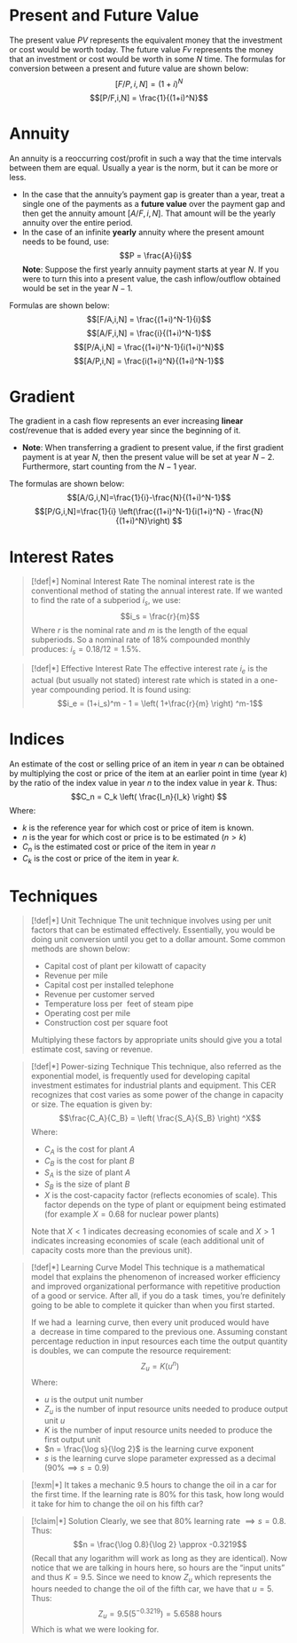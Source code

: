 # Present and Future Value
The present value $PV$ represents the equivalent money that the investment or cost would be worth today. The future value $Fv$ represents the money that an investment or cost would be worth in some $N$ time. The formulas for conversion between a present and future value are shown below:$$[F/P,i,N] = (1+i)^N$$$$[P/F,i,N] = \frac{1}{(1+i)^N}$$
# Annuity
An annuity is a reoccurring cost/profit in such a way that the time intervals between them are equal. Usually a year is the norm, but it can be more or less.
- In the case that the annuity’s payment gap is greater than a year, treat a single one of the payments as a **future value** over the payment gap and then get the annuity amount $[A/F,i,N]$. That amount will be the yearly annuity over the entire period. 
- In the case of an infinite **yearly** annuity where the present amount needs to be found, use: $$P = \frac{A}{i}$$
**Note**: Suppose the first yearly annuity payment starts at year $N$. If you were to turn this into a present value, the cash inflow/outflow obtained would be set in the year $N-1$. 

Formulas are shown below: $$[F/A,i,N] = \frac{(1+i)^N-1}{i}$$$$[A/F,i,N] = \frac{i}{(1+i)^N-1}$$$$[P/A,i,N] = \frac{(1+i)^N-1}{i(1+i)^N}$$$$[A/P,i,N] = \frac{i(1+i)^N}{(1+i)^N-1}$$
# Gradient
The gradient in a cash flow represents an ever increasing **linear** cost/revenue that is added every year since the beginning of it. 
- **Note**: When transferring a gradient to present value, if the first gradient payment is at year $N$, then the present value will be set at year $N-2$. Furthermore, start counting from the $N-1$ year. 

The formulas are shown below: $$[A/G,i,N]=\frac{1}{i}-\frac{N}{(1+i)^N-1}$$$$[P/G,i,N]=\frac{1}{i} \left(\frac{(1+i)^N-1}{i(1+i)^N} - \frac{N}{(1+i)^N}\right) $$
# Interest Rates
>[!def|*] Nominal Interest Rate
>The nominal interest rate is the conventional method of stating the annual interest rate. If we wanted to find the rate of a subperiod $i_s$, we use: $$i_s = \frac{r}{m}$$Where $r$ is the nominal rate and $m$ is the length of the equal subperiods. So a nominal rate of $18\%$ compounded monthly produces: $i_s = 0.18/12 = 1.5\%$.

>[!def|*] Effective Interest Rate
>The effective interest rate $i_e$ is the actual (but usually not stated) interest rate which is stated in a one-year compounding period. It is found using: $$i_e = (1+i_s)^m - 1 = \left(  1+\frac{r}{m} \right)  ^m-1$$

# Indices
An estimate of the cost or selling price of an item in year $n$ can be obtained by multiplying the cost or price of the item at an earlier point in time (year $k$) by the ratio of the index value in year $n$ to the index value in year $k$. Thus: $$C_n = C_k \left(  \frac{I_n}{I_k} \right) $$
Where:
- $k$ is the reference year for which cost or price of item is known.
- $n$ is the year for which cost or price is to be estimated $(n > k$)
- $C_n$ is the estimated cost or price of the item in year $n$
- $C_k$ is the cost or price of the item in year $k$.

# Techniques
>[!def|*] Unit Technique
>The unit technique involves using per unit factors that can be estimated effectively. Essentially, you would be doing unit conversion until you get to a dollar amount. Some common methods are shown below:
>- Capital cost of plant per kilowatt of capacity
>- Revenue per mile
>- Capital cost per installed telephone
>- Revenue per customer served
>- Temperature loss per  feet of steam pipe
>- Operating cost per mile
>- Construction cost per square foot
>
>Multiplying these factors by appropriate units should give you a total estimate cost, saving or revenue.

>[!def|*] Power-sizing Technique
>This technique, also referred as the exponential model, is frequently used for developing capital investment estimates for industrial plants and equipment. This CER recognizes that cost varies as some power of the change in capacity or size. The equation is given by: $$\frac{C_A}{C_B} = \left(  \frac{S_A}{S_B} \right) ^X$$
>Where:
>- $C_A$ is the cost for plant $A$
>- $C_B$ is the cost for plant $B$
>- $S_A$ is the size of plant $A$
>- $S_B$ is the size of plant $B$
>- $X$ is the cost-capacity factor (reflects economies of scale). This factor depends on the type of plant or equipment being estimated (for example $X=0.68$ for nuclear power plants)
>
>Note that $X<1$ indicates decreasing economies of scale and $X > 1$ indicates increasing economies of scale (each additional unit of capacity costs more than the previous unit).

>[!def|*] Learning Curve Model
>This technique is a mathematical model that explains the phenomenon of increased worker efficiency and improved organizational performance with repetitive production of a good or service. After all, if you do a task  times, you’re definitely going to be able to complete it quicker than when you first started.
>
>If we had a  learning curve, then every unit produced would have a  decrease in time compared to the previous one. Assuming constant percentage reduction in input resources each time the output quantity is doubles, we can compute the resource requirement: $$Z_u = K(u^{n})$$Where:
>- $u$ is the output unit number
>- $Z_u$ is the number of input resource units needed to produce output unit $u$
>- $K$ is the number of input resource units needed to produce the first output unit
>- $n = \frac{\log s}{\log 2}$ is the learning curve exponent
>- $s$ is the learning curve slope parameter expressed as a decimal ($90\% \implies s = 0.9$)

>[!exm|*]
>It takes a mechanic $9.5$ hours to change the oil in a car for the first time. If the learning rate is $80\%$ for this task, how long would it take for him to change the oil on his fifth car?

>[!claim|*] Solution
>Clearly, we see that $80\%$ learning rate $\implies s= 0.8$. Thus: $$n = \frac{\log 0.8}{\log 2} \approx -0.3219$$
>(Recall that any logarithm will work as long as they are identical). Now notice that we are talking in hours here, so hours are the “input units” and thus $K = 9.5$. Since we need to know $Z_u$ which represents the hours needed to change the oil of the fifth car, we have that $u = 5$. Thus: $$Z_u = 9.5 \left(  5^{-0.3219} \right) = 5.6588 \; \text{hours}$$Which is what we were looking for. 